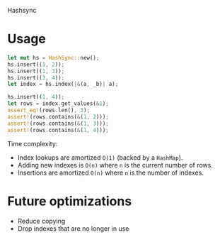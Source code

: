 Hashsync

# Usage

```rust
let mut hs = HashSync::new();
hs.insert((1, 2));
hs.insert((1, 3));
hs.insert((3, 4));
let index = hs.index(|&(a, _b)| a);

hs.insert((1, 4));
let rows = index.get_values(&1);
assert_eq!(rows.len(), 3);
assert!(rows.contains(&(1, 2)));
assert!(rows.contains(&(1, 3)));
assert!(rows.contains(&(1, 4)));
```

Time complexity:
- Index lookups are amortized `O(1)` (backed by a `HashMap`).
- Adding new indexes is `O(n)` where `n` is the current number of rows.
- Insertions are amortized `O(n)` where `n` is the number of indexes.

# Future optimizations
- Reduce copying
- Drop indexes that are no longer in use
